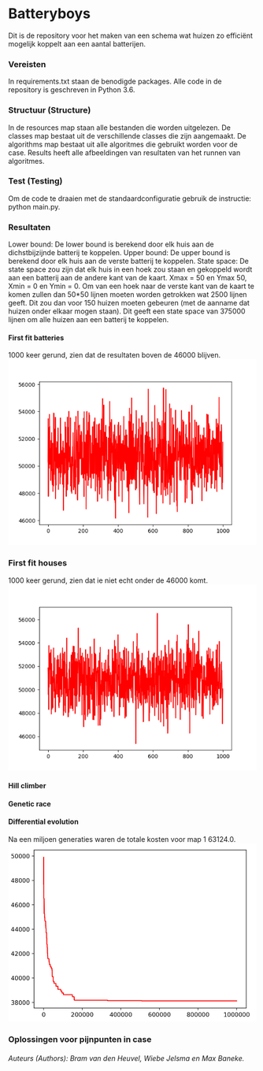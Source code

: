 # Batteryboys
Dit is de repository voor het maken van een schema wat huizen zo efficiënt mogelijk koppelt aan een aantal batterijen.

### Vereisten
In requirements.txt staan de benodigde packages. Alle code in de repository is geschreven in Python 3.6.
  
### Structuur (Structure)
In de resources map staan alle bestanden die worden uitgelezen. De classes map bestaat uit de verschillende classes die zijn aangemaakt. De algorithms map bestaat uit alle algoritmes die gebruikt worden voor de case. Results heeft alle afbeeldingen van resultaten van het runnen van algoritmes.
  
### Test (Testing)
Om de code te draaien met de standaardconfiguratie gebruik de instructie:
python main.py.

### Resultaten
Lower bound: De lower bound is berekend door elk huis aan de dichstbijzijnde batterij te koppelen.
Upper bound: De upper bound is berekend door elk huis aan de verste batterij te koppelen.
State space: De state space zou zijn dat elk huis in een hoek zou staan en gekoppeld wordt aan een batterij aan de andere kant van de kaart. Xmax = 50 en Ymax 50, Xmin = 0 en Ymin = 0. Om van een hoek naar de verste kant van de kaart te komen zullen dan 50*50 lijnen moeten worden getrokken wat 2500 lijnen geeft. Dit zou dan voor 150 huizen moeten gebeuren (met de aanname dat huizen onder elkaar mogen staan). Dit geeft een state space van 375000 lijnen om alle huizen aan een batterij te koppelen.


#### First fit batteries
1000 keer gerund, zien dat de resultaten boven de 46000 blijven.
![What is this](/results/First_fit_batteries_goede.png)

### First fit houses
1000 keer gerund, zien dat ie niet echt onder de 46000 komt.
![What is this](/results/first_fit_houses_goede.png)

#### Hill climber

#### Genetic race

#### Differential evolution
Na een miljoen generaties waren de totale kosten voor map 1 63124.0. 
![What is this](/results/Differential_evolution_results.png)
   
### Oplossingen voor pijnpunten in case

###### Auteurs (Authors): Bram van den Heuvel, Wiebe Jelsma en Max Baneke.
